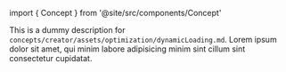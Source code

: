import { Concept } from '@site/src/components/Concept'

<Concept
  title    = "assets/optimization/dynamicLoading"
  kind     = "Core"
  category = "Creator"
  block    = {true}>
This is a dummy description for `concepts/creator/assets/optimization/dynamicLoading.md`.
Lorem ipsum dolor sit amet, qui minim labore adipisicing minim sint cillum sint consectetur cupidatat.
</Concept>

